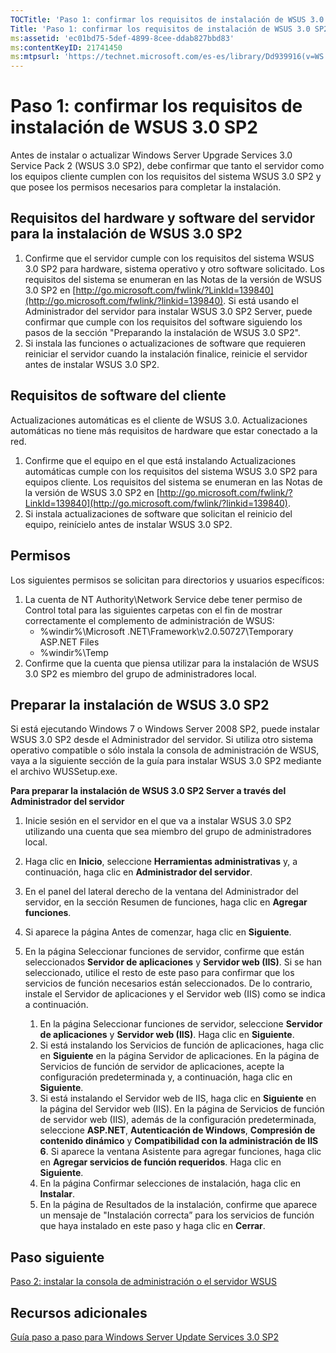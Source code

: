 ```yaml
---
TOCTitle: 'Paso 1: confirmar los requisitos de instalación de WSUS 3.0 SP2'
Title: 'Paso 1: confirmar los requisitos de instalación de WSUS 3.0 SP2'
ms:assetid: 'ec01bd75-5def-4899-8cee-ddab827bbd83'
ms:contentKeyID: 21741450
ms:mtpsurl: 'https://technet.microsoft.com/es-es/library/Dd939916(v=WS.10)'
---
```


Paso 1: confirmar los requisitos de instalación de WSUS 3.0 SP2
===============================================================

Antes de instalar o actualizar Windows Server Upgrade Services 3.0 Service Pack 2 (WSUS 3.0 SP2), debe confirmar que tanto el servidor como los equipos cliente cumplen con los requisitos del sistema WSUS 3.0 SP2 y que posee los permisos necesarios para completar la instalación.

Requisitos del hardware y software del servidor para la instalación de WSUS 3.0 SP2
-----------------------------------------------------------------------------------

1.  Confirme que el servidor cumple con los requisitos del sistema WSUS 3.0 SP2 para hardware, sistema operativo y otro software solicitado. Los requisitos del sistema se enumeran en las Notas de la versión de WSUS 3.0 SP2 en [http://go.microsoft.com/fwlink/?LinkId=139840](http://go.microsoft.com/fwlink/?linkid=139840). Si está usando el Administrador del servidor para instalar WSUS 3.0 SP2 Server, puede confirmar que cumple con los requisitos del software siguiendo los pasos de la sección "Preparando la instalación de WSUS 3.0 SP2".
2.  Si instala las funciones o actualizaciones de software que requieren reiniciar el servidor cuando la instalación finalice, reinicie el servidor antes de instalar WSUS 3.0 SP2.

Requisitos de software del cliente
----------------------------------

Actualizaciones automáticas es el cliente de WSUS 3.0. Actualizaciones automáticas no tiene más requisitos de hardware que estar conectado a la red.

1.  Confirme que el equipo en el que está instalando Actualizaciones automáticas cumple con los requisitos del sistema WSUS 3.0 SP2 para equipos cliente. Los requisitos del sistema se enumeran en las Notas de la versión de WSUS 3.0 SP2 en [http://go.microsoft.com/fwlink/?LinkId=139840](http://go.microsoft.com/fwlink/?linkid=139840).
2.  Si instala actualizaciones de software que solicitan el reinicio del equipo, reinícielo antes de instalar WSUS 3.0 SP2.

Permisos
--------

Los siguientes permisos se solicitan para directorios y usuarios específicos:

1.  La cuenta de NT Authority\\Network Service debe tener permiso de Control total para las siguientes carpetas con el fin de mostrar correctamente el complemento de administración de WSUS:
    -   %windir%\\Microsoft .NET\\Framework\\v2.0.50727\\Temporary ASP.NET Files
    -   %windir%\\Temp
2.  Confirme que la cuenta que piensa utilizar para la instalación de WSUS 3.0 SP2 es miembro del grupo de administradores local.

Preparar la instalación de WSUS 3.0 SP2
---------------------------------------

Si está ejecutando Windows 7 o Windows Server 2008 SP2, puede instalar WSUS 3.0 SP2 desde el Administrador del servidor. Si utiliza otro sistema operativo compatible o sólo instala la consola de administración de WSUS, vaya a la siguiente sección de la guía para instalar WSUS 3.0 SP2 mediante el archivo WUSSetup.exe.

**Para preparar la instalación de WSUS 3.0 SP2 Server a través del Administrador del servidor**
1.  Inicie sesión en el servidor en el que va a instalar WSUS 3.0 SP2 utilizando una cuenta que sea miembro del grupo de administradores local.

2.  Haga clic en **Inicio**, seleccione **Herramientas administrativas** y, a continuación, haga clic en **Administrador del servidor**.

3.  En el panel del lateral derecho de la ventana del Administrador del servidor, en la sección Resumen de funciones, haga clic en **Agregar funciones**.

4.  Si aparece la página Antes de comenzar, haga clic en **Siguiente**.

5.  En la página Seleccionar funciones de servidor, confirme que están seleccionados **Servidor de aplicaciones** y **Servidor web (IIS)**. Si se han seleccionado, utilice el resto de este paso para confirmar que los servicios de función necesarios están seleccionados. De lo contrario, instale el Servidor de aplicaciones y el Servidor web (IIS) como se indica a continuación.

    1.  En la página Seleccionar funciones de servidor, seleccione **Servidor de aplicaciones** y **Servidor web (IIS)**. Haga clic en **Siguiente**.
    2.  Si está instalando los Servicios de función de aplicaciones, haga clic en **Siguiente** en la página Servidor de aplicaciones. En la página de Servicios de función de servidor de aplicaciones, acepte la configuración predeterminada y, a continuación, haga clic en **Siguiente**.
    3.  Si está instalando el Servidor web de IIS, haga clic en **Siguiente** en la página del Servidor web (IIS). En la página de Servicios de función de servidor web (IIS), además de la configuración predeterminada, seleccione **ASP.NET**, **Autenticación de Windows**, **Compresión de contenido dinámico** y **Compatibilidad con la administración de IIS 6**. Si aparece la ventana Asistente para agregar funciones, haga clic en **Agregar servicios de función requeridos**. Haga clic en **Siguiente**.
    4.  En la página Confirmar selecciones de instalación, haga clic en **Instalar**.
    5.  En la página de Resultados de la instalación, confirme que aparece un mensaje de "Instalación correcta” para los servicios de función que haya instalado en este paso y haga clic en **Cerrar**.

Paso siguiente
--------------

[Paso 2: instalar la consola de administración o el servidor WSUS](https://technet.microsoft.com/6db6fcb0-c55d-43b9-9b07-4040c6267759)

Recursos adicionales
--------------------

[Guía paso a paso para Windows Server Update Services 3.0 SP2](https://technet.microsoft.com/4b504edc-93b3-45b0-a7e8-d0107f1a4442)
